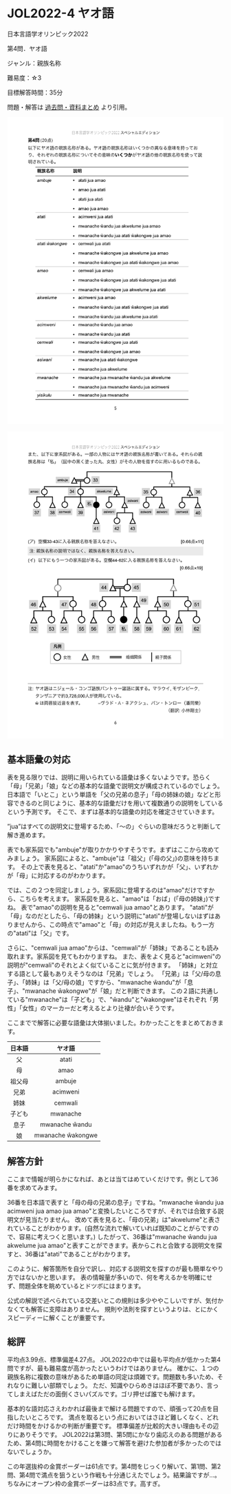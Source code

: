 # JOL2022-4 ヤオ語

日本言語学オリンピック2022

第4問．ヤオ語

ジャンル：親族名称

難易度：☆3

目標解答時間：35分

問題・解答は
[過去問・資料まとめ](https://iolingjapan.org/preparation/)
より引用。

![image](./problem1.jpg)

![image](./problem2.jpg)

## 基本語彙の対応

表を見る限りでは、説明に用いられている語彙は多くないようです。恐らく「母」「兄弟」「娘」などの基本的な語彙で説明文が構成されているのでしょう。
日本語で「いとこ」という単語を「父の兄弟の息子」「母の姉妹の娘」などと形容できるのと同じように、基本的な語彙だけを用いて複数通りの説明をしているという予測です。
そこで、まずは基本的な語彙の対応を確定させていきます。

”jua”はすべての説明文に登場するため、「～の」ぐらいの意味だろうと判断して解き進めます。

表でも家系図でも"ambuje"が取りかかりやすそうです。まずはここから攻めてみましょう。
家系図によると、"ambuje"は「祖父」(「母の父」)の意味を持ちます。
その上で表を見ると、"atati"か"amao"のうちいずれかが「父」、いずれかが「母」に対応するのがわかります。

では、この２つを同定しましょう。家系図に登場するのは"amao"だけですから、こちらを考えます。
家系図を見ると、"amao"は「おば」(「母の姉妹」)ですね。
表で"amao"の説明を見ると"cemwali jua amao"とあります。
"atati"が「母」なのだとしたら、「母の姉妹」という説明に"atati"が登場しないはずはありませんから、この時点で"amao"と「母」の対応が見えましたね。もう一方の"atati"は「父」です。

さらに、"cemwali jua amao"からは、"cemwali"が「姉妹」であることも読み取れます。家系図を見てもわかりますね。
また、表をよく見ると"acimweni"の説明が"cemwali"のそれとよく似ていることに気が付きます。
「姉妹」と対立する語として最もありえそうなのは「兄弟」でしょう。
「兄弟」は「父/母の息子」、「姉妹」は「父/母の娘」ですから、"mwanache ŵandu"が「息子」、"mwanache ŵakongwe"が「娘」だと判断できます。
この２語に共通している"mwanache"は「子ども」で、"ŵandu"と"ŵakongwe"はそれぞれ「男性」「女性」のマーカーだと考えるとより辻褄が合いそうです。

ここまでで解答に必要な語彙は大体揃いました。わかったことをまとめておきます。

| 日本語 | ヤオ語 |
| :-: | :-: |
| 父 | atati |
| 母 | amao |
| 祖父母 | ambuje |
| 兄弟 | acimweni |
| 姉妹 | cemwali |
| 子ども | mwanache |
| 息子 | mwanache ŵandu |
| 娘 | mwanache ŵakongwe |

## 解答方針

ここまで情報が明らかになれば、あとは当てはめていくだけです。例として36番を求めてみます。

36番を日本語で表すと「母の母の兄弟の息子」ですね。"mwanache ŵandu jua acimweni jua amao jua amao"と変換したいところですが、それでは合致する説明文が見当たりません。
改めて表を見ると、「母の兄弟」は"akwelume"と表されていることがわかります。(自然な流れで解いていれば既知のことがらですので、容易に考えつくと思います。)
したがって、36番は"mwanache ŵandu jua akwelume jua amao"と表すことができます。表からこれと合致する説明文を探すと、36番は"atati"であることがわかります。

このように、解答箇所を自分で訳し、対応する説明文を探すのが最も簡単なやり方ではないかと思います。
表の情報量が多いので、何を考えるかを明確にせず、問題全体を眺めているとドツボにはまります。

公式の解説で述べられている交差いとこの規則は多少ややこしいですが、気付かなくても解答に支障はありません。
規則や法則を探すというよりは、とにかくスピーディーに解くことが重要です。


## 総評

平均点3.99点、標準偏差4.27点。
JOL2022の中では最も平均点が低かった第4問ですが、最も難易度が高かったというわけではありません。
確かに、１つの親族名称に複数の意味があるため単語の同定は煩雑です。問題数も多いため、それなりに難しい部類でしょう。
ただ、知識やひらめきはほぼ不要であり、言ってしまえばただの面倒くさいパズルです。ゴリ押せば誰でも解けます。

基本的な語対応さえわかれば最後まで解ける問題ですので、頑張って20点を目指したいところです。
満点を取るという点においてはさほど難しくなく、どれだけ時間をかけるかの判断が重要です。
標準偏差が比較的大きい理由もその辺りにありそうです。
JOL2022は第3問、第5問にかなり歯応えのある問題があるため、第4問に時間をかけることを嫌って解答を避けた参加者が多かったのではないでしょうか。

この年選抜枠の金賞ボーダーは61点です。第4問をじっくり解いて、第1問、第2問、第4問で満点を狙うという作戦も十分通じえたでしょう。結果論ですが...。
ちなみにオープン枠の金賞ボーダーは83点です。高すぎ。

